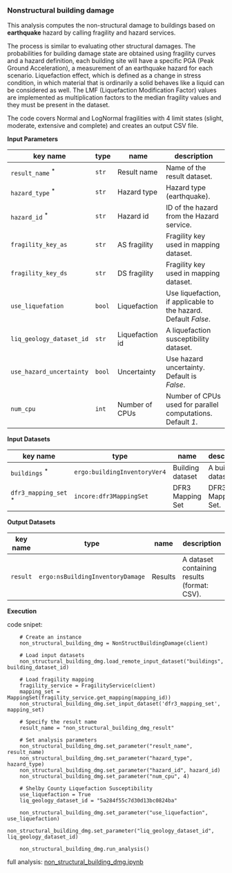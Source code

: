 ### Nonstructural building damage

This analysis computes the non-structural damage to buildings based on **earthquake** hazard by calling fragility and
hazard services.

The process is similar to evaluating other structural damages. The probabilities for building damage
state are obtained using fragility curves and a hazard definition, each building site will have
a specific PGA (Peak Ground Acceleration), a measurement of an earthquake hazard for each scenario.
Liquefaction effect, which is defined as a change in stress condition, in which material that is ordinarily
a solid behaves like a liquid can be considered as well. The LMF (Liquefaction Modification Factor)
values are implemented as multiplication factors to the median fragility values and they must be present
in the dataset.

The code covers Normal and LogNormal fragilities with 4 limit states (slight, moderate, extensive
and complete) and creates an output CSV file.

**Input Parameters**

key name | type | name | description
--- | --- | --- | ---
`result_name` <sup>*</sup> | `str` | Result name | Name of the result dataset.
`hazard_type` <sup>*</sup> | `str` | Hazard type | Hazard type (earthquake).
`hazard_id` <sup>*</sup> | `str` | Hazard id | ID of the hazard from the Hazard service.
`fragility_key_as` | `str` | AS fragility | Fragility key used in mapping dataset.
`fragility_key_ds` | `str` | DS fragility | Fragility key used in mapping dataset.
`use_liquefation` | `bool` | Liquefaction | Use liquefaction, if applicable to the hazard. <br>Default *False*.
`liq_geology_dataset_id` | `str` | Liquefaction id | A liquefaction susceptibility dataset.
`use_hazard_uncertainty` | `bool` | Uncertainty | Use hazard uncertainty. Default is <br>*False*.
`num_cpu` | `int` | Number of CPUs | Number of CPUs used for parallel computations. <br>Default *1*.

**Input Datasets**

key name | type | name | description
--- | --- | --- | ---
`buildings` <sup>*</sup> | `ergo:buildingInventoryVer4` | Building dataset |  A building dataset.
`dfr3_mapping_set` <sup>*</sup> | `incore:dfr3MappingSet` | DFR3 Mapping Set | DFR3 Mapping Set.

**Output Datasets**

key name | type | name | description
--- | --- | --- | ---
`result` | `ergo:nsBuildingInventoryDamage` | Results | A dataset containing results <br>(format: CSV).

**Execution**

code snipet:

```
    # Create an instance
    non_structural_building_dmg = NonStructBuildingDamage(client)

    # Load input datasets
    non_structural_building_dmg.load_remote_input_dataset("buildings", building_dataset_id)

    # Load fragility mapping
    fragility_service = FragilityService(client)
    mapping_set = MappingSet(fragility_service.get_mapping(mapping_id))
    non_structural_building_dmg.set_input_dataset('dfr3_mapping_set', mapping_set)

    # Specify the result name
    result_name = "non_structural_building_dmg_result"

    # Set analysis parameters
    non_structural_building_dmg.set_parameter("result_name", result_name)
    non_structural_building_dmg.set_parameter("hazard_type", hazard_type)
    non_structural_building_dmg.set_parameter("hazard_id", hazard_id)
    non_structural_building_dmg.set_parameter("num_cpu", 4)

    # Shelby County Liquefaction Susceptibility
    use_liquefaction = True
    liq_geology_dataset_id = "5a284f55c7d30d13bc0824ba"

    non_structural_building_dmg.set_parameter("use_liquefaction", use_liquefaction)
    non_structural_building_dmg.set_parameter("liq_geology_dataset_id", liq_geology_dataset_id)

    non_structural_building_dmg.run_analysis()
```

full analysis: [non_structural_building_dmg.ipynb](https://github.com/IN-CORE/incore-docs/blob/master/notebooks/non_structural_building_dmg.ipynb)